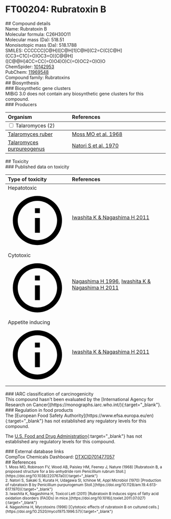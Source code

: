 
# FT00204: Rubratoxin B
<div class="molecule_image" style="float:left">
<img data-smiles= CCCCCC[C@@H](O)[C@@H]1C2=C(C[C@H]([C@H](O)[C@@H]3CC=CC(=O)O3)CC3=C(C(=O)OC3=O)[C@@H]1O)C(=O)OC2=O data-smiles-options="{ 'width': 350, 'height': 350 }" />
</div>
## Compound details
<div style="overflow:hidden">
Name: Rubratoxin B<br>
Molecular formula: C26H30O11<br>
Molecular mass (Da): 518.51<br>
Monoisotopic mass (Da): 518.1788<br>
<div class="break_all">
SMILES: CCCCCC[C@H]([C@H]1[C@H](C2=C(C[C@H](CC3=C1C(=O)OC3=O)[C@@H]([C@@H]4CC=CC(=O)O4)O)C(=O)OC2=O)O)O<br>
</div>
        ChemSpider: <a href=https://www.chemspider.com/Chemical-Structure.10142953.html target="_blank">10142953</a><br>
        PubChem: <a href=https://pubchem.ncbi.nlm.nih.gov/compound/11969548 target="_blank">11969548</a><br>
    Compound family: Rubratoxins<br>
</div>

<div markdown="block" class="section">
## Biosynthesis
<div markdown="block" class="subsection">
### Biosynthetic gene clusters
<div markdown="block" class="indented_block">
MIBiG 3.0 does not contain any biosynthetic gene clusters for this compound.
</div>
</div>

<div markdown="block" class="subsection">
### Producers
<table>
<thead>
<tr>
<th style="text-align: left;" role="columnheader" width="40%" data-sort-default>Organism</th>
<th style="text-align: left;" role="columnheader" width="60%">References</th>
</tr>
</thead>
        <tbody class="header">
        <tr>
        <td style="text-align: left;" colspan="2">
        <input type="checkbox" data-toggle="toggle" id=Talaromyces>
        <label for=Talaromyces>Talaromyces (2)</label>
        </td>
        </tr>
        </tbody>
        <tbody class="hide">
                <tr>
                <td style="text-align: left;"><a href="https://www.ncbi.nlm.nih.gov/Taxonomy/Browser/wwwtax.cgi?mode=Info&id=1266769" target="_blank">Talaromyces ruber</a></td>
                <td style="text-align: left;"><a href="#REF00394">Moss MO et al. 1968</a></td>
                </tr>
                <tr>
                <td style="text-align: left;"><a href="https://www.ncbi.nlm.nih.gov/Taxonomy/Browser/wwwtax.cgi?mode=Info&id=1266744" target="_blank">Talaromyces purpureogenus</a></td>
                <td style="text-align: left;"><a href="#REF00395">Natori S et al. 1970</a></td>
                </tr>
        </tbody>
</table>
</div>
</div>

<div markdown="block" class="section">
## Toxicity
<div markdown="block" class="subsection">
### Published data on toxicity
<table>
<thead>
<tr>
<th style="text-align: left;" role="columnheader" width="40%" data-sort-default>Type of toxicity</th>
<th style="text-align: left;" role="columnheader" width="60%">References</th>
</tr>
</thead>
<tbody>
<tr>
<td style="text-align: left;">Hepatotoxic <span class="twemoji" title="Toxic to the liver"><svg xmlns="http://www.w3.org/2000/svg" viewBox="0 0 24 24"><path d="M11 9h2V7h-2m1 13c-4.41 0-8-3.59-8-8s3.59-8 8-8 8 3.59 8 8-3.59 8-8 8m0-18A10 10 0 0 0 2 12a10 10 0 0 0 10 10 10 10 0 0 0 10-10A10 10 0 0 0 12 2m-1 15h2v-6h-2v6Z"></path></svg></span></td>
<td style="text-align: left;"><a href="#REF00152">Iwashita K &amp; Nagashima H 2011</a></td>
</tr>
<tr>
<td style="text-align: left;">Cytotoxic <span class="twemoji" title="Toxic to cells"><svg xmlns="http://www.w3.org/2000/svg" viewBox="0 0 24 24"><path d="M11 9h2V7h-2m1 13c-4.41 0-8-3.59-8-8s3.59-8 8-8 8 3.59 8 8-3.59 8-8 8m0-18A10 10 0 0 0 2 12a10 10 0 0 0 10 10 10 10 0 0 0 10-10A10 10 0 0 0 12 2m-1 15h2v-6h-2v6Z"></path></svg></span></td>
<td style="text-align: left;"><a href="#REF00393">Nagashima H 1996</a>, <a href="#REF00152">Iwashita K &amp; Nagashima H 2011</a></td>
</tr>
<tr>
<td style="text-align: left;">Appetite inducing <span class="twemoji" title="Causes increased food intake"><svg xmlns="http://www.w3.org/2000/svg" viewBox="0 0 24 24"><path d="M11 9h2V7h-2m1 13c-4.41 0-8-3.59-8-8s3.59-8 8-8 8 3.59 8 8-3.59 8-8 8m0-18A10 10 0 0 0 2 12a10 10 0 0 0 10 10 10 10 0 0 0 10-10A10 10 0 0 0 12 2m-1 15h2v-6h-2v6Z"></path></svg></span></td>
<td style="text-align: left;"><a href="#REF00152">Iwashita K &amp; Nagashima H 2011</a></td>
</tr>
</tbody>
</table>
</div>

<div markdown="block" class="subsection">
### IARC classification of carcinogenicity
<div markdown="block" class="indented_block">
This compound hasn't been evaluated by the [International Agency for Research on Cancer](https://monographs.iarc.who.int/){:target="_blank"}.<br>
</div>
</div>

<div markdown="block" class="subsection">
### Regulation in food products
<div markdown="block" class="indented_block">
The [European Food Safety Authority](https://www.efsa.europa.eu/en){:target="_blank"} has not established any regulatory levels for this compound. <br>

The [U.S. Food and Drug Administration](https://www.fda.gov/){:target="_blank"} has not established any regulatory levels for this compound. <br>

</div>
</div>

<div markdown="block" class="subsection">
### External database links
<div markdown="block" class="indented_block">
CompTox Chemicals Dashboard: <a href=https://comptox.epa.gov/dashboard/chemical/details/DTXCID701477057 target="_blank">DTXCID701477057</a><br>
</div>
</div>
</div>

<div markdown="block" class="section">
## References
<div markdown="block" style="font-size: smaller;">
<span id=REF00394>
1. Moss MO, Robinson FV, Wood AB, Paisley HM, Feeney J, Nature (1968) [Rubratoxin B, a proposed structure for a bis-anhydride rom Penicillium rubrum Stoll.](https://doi.org/10.1038/220767a0){:target="_blank"}<br>
</span>

<span id=REF00395>
2. Natori S, Sakaki S, Kurata H, Udagawa SI, Ichinoe M, Appl Microbiol (1970) [Production of rubratoxin B by Penicillium purpurogenum Stoll.](https://doi.org/10.1128/am.19.4.613-617.1970){:target="_blank"}<br>
</span>

<span id=REF00152>
3. Iwashita K, Nagashima H, Toxicol Lett (2011) [Rubratoxin B induces signs of fatty acid oxidation disorders (FAODs) in mice.](https://doi.org/10.1016/j.toxlet.2011.07.027){:target="_blank"}<br>
</span>

<span id=REF00393>
4. Nagashima H, Mycotoxins (1996) [Cytotoxic effects of rubratoxin B on cultured cells.](https://doi.org/10.2520/myco1975.1996.57){:target="_blank"}<br>
</span>

</div>
</div>

<script type="text/javascript" src="https://unpkg.com/smiles-drawer@2.0.1/dist/smiles-drawer.min.js"></script>
<script>
    SmiDrawer.apply();
</script>